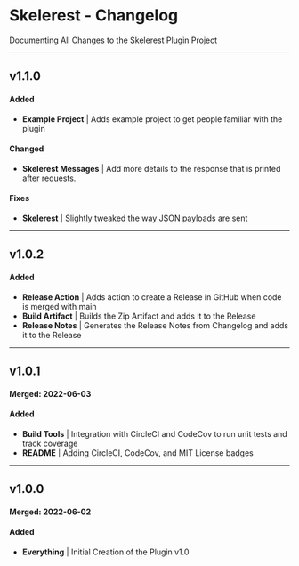 # Skelerest - Changelog
Documenting All Changes to the Skelerest Plugin Project

---

## v1.1.0
#### Added
- **Example Project** | Adds example project to get people familiar with the plugin
#### Changed
- **Skelerest Messages** | Add more details to the response that is printed after requests.
#### Fixes
- **Skelerest** | Slightly tweaked the way JSON payloads are sent

---

## v1.0.2
#### Added
- **Release Action** | Adds action to create a Release in GitHub when code is merged with main
- **Build Artifact** | Builds the Zip Artifact and adds it to the Release
- **Release Notes** | Generates the Release Notes from Changelog and adds it to the Release

---

## v1.0.1
#### Merged: 2022-06-03
#### Added
- **Build Tools** | Integration with CircleCI and CodeCov to run unit tests and track coverage
- **README** | Adding CircleCI, CodeCov, and MIT License badges

---

## v1.0.0
#### Merged: 2022-06-02
#### Added
- **Everything** | Initial Creation of the Plugin v1.0
